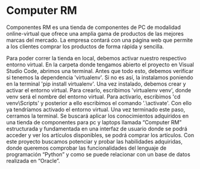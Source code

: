 # Computer RM
Componentes RM es una tienda de componentes de PC de modalidad online-virtual que ofrece una amplia gama de productos de las mejores marcas del mercado. La empresa contará con una página web que permite a los clientes comprar los productos de forma rápida y sencilla.

Para poder correr la tienda en local, debemos activar nuestro respectivo entorno virtual. En la carpeta donde tengamos abierto el proyecto en Visual Studio Code, abrimos una terminal. Antes que todo esto, debemos verificar si tenemos la dependencia 'virtualenv'. Si no es así, la instalamos poniendo en la terminal 'pip install virtualenv'. 
Una vez instalado, debemos crear y activar el entorno virtual. Para crearlo, escribimos 'virtualenv venv', donde venv será el nombre del entorno virtual. Para activarlo, escribimos 'cd venv\Scripts' y posterior a ello escribimos el comando '.\activate'. Con ello ya tendríamos activado el entorno virtual. Una vez terminado este paso, cerramos la terminal.
Se buscará aplicar los conocimientos adquiridos en una tienda de componentes
para pc y laptops llamada “Computer RM” estructurada y fundamentada en una
interfaz de usuario donde se podrá acceder y ver los artículos disponibles, se podrá
comprar los artículos.
Con este proyecto buscamos potenciar y probar las habilidades adquiridas, donde
queremos comprobar las funcionalidades del lenguaje de programación “Python” y
como se puede relacionar con un base de datos realizada en “Oracle”.
